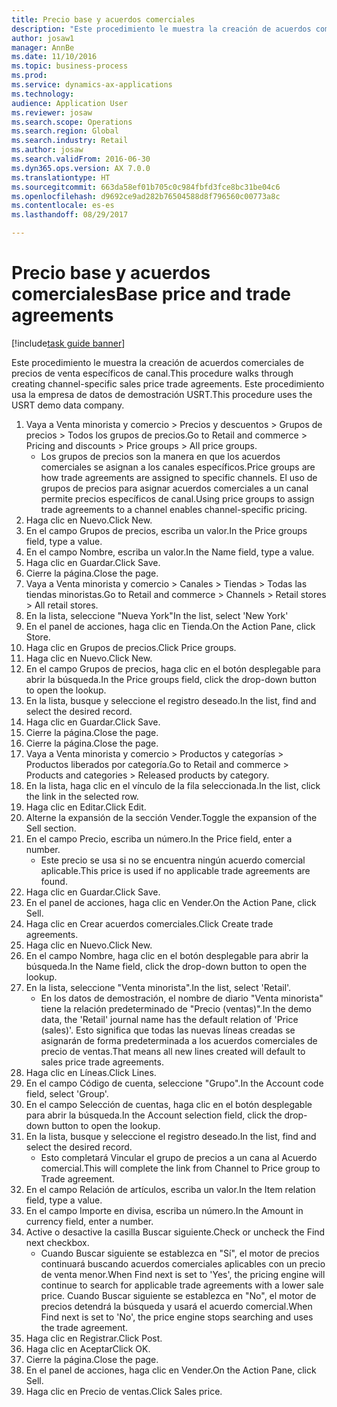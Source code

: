 ```yaml
--- 
title: Precio base y acuerdos comerciales
description: "Este procedimiento le muestra la creación de acuerdos comerciales de precios de venta específicos de canal."
author: josaw1
manager: AnnBe
ms.date: 11/10/2016
ms.topic: business-process
ms.prod: 
ms.service: dynamics-ax-applications
ms.technology: 
audience: Application User
ms.reviewer: josaw
ms.search.scope: Operations
ms.search.region: Global
ms.search.industry: Retail
ms.author: josaw
ms.search.validFrom: 2016-06-30
ms.dyn365.ops.version: AX 7.0.0
ms.translationtype: HT
ms.sourcegitcommit: 663da58ef01b705c0c984fbfd3fce8bc31be04c6
ms.openlocfilehash: d9692ce9ad282b76504588d8f796560c00773a8c
ms.contentlocale: es-es
ms.lasthandoff: 08/29/2017

---
```

# <a name="base-price-and-trade-agreements"></a><span data-ttu-id="691d0-103">Precio base y acuerdos comerciales</span><span class="sxs-lookup"><span data-stu-id="691d0-103">Base price and trade agreements</span></span>

[!include[task guide banner](../includes/task-guide-banner.md)]

<span data-ttu-id="691d0-104">Este procedimiento le muestra la creación de acuerdos comerciales de precios de venta específicos de canal.</span><span class="sxs-lookup"><span data-stu-id="691d0-104">This procedure walks through creating channel-specific sales price trade agreements.</span></span> <span data-ttu-id="691d0-105">Este procedimiento usa la empresa de datos de demostración USRT.</span><span class="sxs-lookup"><span data-stu-id="691d0-105">This procedure uses the USRT demo data company.</span></span>

1. <span data-ttu-id="691d0-106">Vaya a Venta minorista y comercio > Precios y descuentos > Grupos de precios > Todos los grupos de precios.</span><span class="sxs-lookup"><span data-stu-id="691d0-106">Go to Retail and commerce > Pricing and discounts > Price groups > All price groups.</span></span>
    * <span data-ttu-id="691d0-107">Los grupos de precios son la manera en que los acuerdos comerciales se asignan a los canales específicos.</span><span class="sxs-lookup"><span data-stu-id="691d0-107">Price groups are how trade agreements are assigned to specific channels.</span></span> <span data-ttu-id="691d0-108">El uso de grupos de precios para asignar acuerdos comerciales a un canal permite precios específicos de canal.</span><span class="sxs-lookup"><span data-stu-id="691d0-108">Using price groups to assign trade agreements to a channel enables channel-specific pricing.</span></span>  
2. <span data-ttu-id="691d0-109">Haga clic en Nuevo.</span><span class="sxs-lookup"><span data-stu-id="691d0-109">Click New.</span></span>
3. <span data-ttu-id="691d0-110">En el campo Grupos de precios, escriba un valor.</span><span class="sxs-lookup"><span data-stu-id="691d0-110">In the Price groups field, type a value.</span></span>
4. <span data-ttu-id="691d0-111">En el campo Nombre, escriba un valor.</span><span class="sxs-lookup"><span data-stu-id="691d0-111">In the Name field, type a value.</span></span>
5. <span data-ttu-id="691d0-112">Haga clic en Guardar.</span><span class="sxs-lookup"><span data-stu-id="691d0-112">Click Save.</span></span>
6. <span data-ttu-id="691d0-113">Cierre la página.</span><span class="sxs-lookup"><span data-stu-id="691d0-113">Close the page.</span></span>
7. <span data-ttu-id="691d0-114">Vaya a Venta minorista y comercio > Canales > Tiendas > Todas las tiendas minoristas.</span><span class="sxs-lookup"><span data-stu-id="691d0-114">Go to Retail and commerce > Channels > Retail stores > All retail stores.</span></span>
8. <span data-ttu-id="691d0-115">En la lista, seleccione "Nueva York"</span><span class="sxs-lookup"><span data-stu-id="691d0-115">In the list, select 'New York'</span></span>
9. <span data-ttu-id="691d0-116">En el panel de acciones, haga clic en Tienda.</span><span class="sxs-lookup"><span data-stu-id="691d0-116">On the Action Pane, click Store.</span></span>
10. <span data-ttu-id="691d0-117">Haga clic en Grupos de precios.</span><span class="sxs-lookup"><span data-stu-id="691d0-117">Click Price groups.</span></span>
11. <span data-ttu-id="691d0-118">Haga clic en Nuevo.</span><span class="sxs-lookup"><span data-stu-id="691d0-118">Click New.</span></span>
12. <span data-ttu-id="691d0-119">En el campo Grupos de precios, haga clic en el botón desplegable para abrir la búsqueda.</span><span class="sxs-lookup"><span data-stu-id="691d0-119">In the Price groups field, click the drop-down button to open the lookup.</span></span>
13. <span data-ttu-id="691d0-120">En la lista, busque y seleccione el registro deseado.</span><span class="sxs-lookup"><span data-stu-id="691d0-120">In the list, find and select the desired record.</span></span>
14. <span data-ttu-id="691d0-121">Haga clic en Guardar.</span><span class="sxs-lookup"><span data-stu-id="691d0-121">Click Save.</span></span>
15. <span data-ttu-id="691d0-122">Cierre la página.</span><span class="sxs-lookup"><span data-stu-id="691d0-122">Close the page.</span></span>
16. <span data-ttu-id="691d0-123">Cierre la página.</span><span class="sxs-lookup"><span data-stu-id="691d0-123">Close the page.</span></span>
17. <span data-ttu-id="691d0-124">Vaya a Venta minorista y comercio > Productos y categorías > Productos liberados por categoría.</span><span class="sxs-lookup"><span data-stu-id="691d0-124">Go to Retail and commerce > Products and categories > Released products by category.</span></span>
18. <span data-ttu-id="691d0-125">En la lista, haga clic en el vínculo de la fila seleccionada.</span><span class="sxs-lookup"><span data-stu-id="691d0-125">In the list, click the link in the selected row.</span></span>
19. <span data-ttu-id="691d0-126">Haga clic en Editar.</span><span class="sxs-lookup"><span data-stu-id="691d0-126">Click Edit.</span></span>
20. <span data-ttu-id="691d0-127">Alterne la expansión de la sección Vender.</span><span class="sxs-lookup"><span data-stu-id="691d0-127">Toggle the expansion of the Sell section.</span></span>
21. <span data-ttu-id="691d0-128">En el campo Precio, escriba un número.</span><span class="sxs-lookup"><span data-stu-id="691d0-128">In the Price field, enter a number.</span></span>
    * <span data-ttu-id="691d0-129">Este precio se usa si no se encuentra ningún acuerdo comercial aplicable.</span><span class="sxs-lookup"><span data-stu-id="691d0-129">This price is used if no applicable trade agreements are found.</span></span>  
22. <span data-ttu-id="691d0-130">Haga clic en Guardar.</span><span class="sxs-lookup"><span data-stu-id="691d0-130">Click Save.</span></span>
23. <span data-ttu-id="691d0-131">En el panel de acciones, haga clic en Vender.</span><span class="sxs-lookup"><span data-stu-id="691d0-131">On the Action Pane, click Sell.</span></span>
24. <span data-ttu-id="691d0-132">Haga clic en Crear acuerdos comerciales.</span><span class="sxs-lookup"><span data-stu-id="691d0-132">Click Create trade agreements.</span></span>
25. <span data-ttu-id="691d0-133">Haga clic en Nuevo.</span><span class="sxs-lookup"><span data-stu-id="691d0-133">Click New.</span></span>
26. <span data-ttu-id="691d0-134">En el campo Nombre, haga clic en el botón desplegable para abrir la búsqueda.</span><span class="sxs-lookup"><span data-stu-id="691d0-134">In the Name field, click the drop-down button to open the lookup.</span></span>
27. <span data-ttu-id="691d0-135">En la lista, seleccione "Venta minorista".</span><span class="sxs-lookup"><span data-stu-id="691d0-135">In the list, select 'Retail'.</span></span>
    * <span data-ttu-id="691d0-136">En los datos de demostración, el nombre de diario "Venta minorista" tiene la relación predeterminado de "Precio (ventas)".</span><span class="sxs-lookup"><span data-stu-id="691d0-136">In the demo data, the 'Retail' journal name has the default relation of 'Price (sales)'.</span></span> <span data-ttu-id="691d0-137">Esto significa que todas las nuevas líneas creadas se asignarán de forma predeterminada a los acuerdos comerciales de precio de ventas.</span><span class="sxs-lookup"><span data-stu-id="691d0-137">That means all new lines created will default to sales price trade agreements.</span></span>  
28. <span data-ttu-id="691d0-138">Haga clic en Líneas.</span><span class="sxs-lookup"><span data-stu-id="691d0-138">Click Lines.</span></span>
29. <span data-ttu-id="691d0-139">En el campo Código de cuenta, seleccione "Grupo".</span><span class="sxs-lookup"><span data-stu-id="691d0-139">In the Account code field, select 'Group'.</span></span>
30. <span data-ttu-id="691d0-140">En el campo Selección de cuentas, haga clic en el botón desplegable para abrir la búsqueda.</span><span class="sxs-lookup"><span data-stu-id="691d0-140">In the Account selection field, click the drop-down button to open the lookup.</span></span>
31. <span data-ttu-id="691d0-141">En la lista, busque y seleccione el registro deseado.</span><span class="sxs-lookup"><span data-stu-id="691d0-141">In the list, find and select the desired record.</span></span>
    * <span data-ttu-id="691d0-142">Esto completará Vincular el grupo de precios a un cana al Acuerdo comercial.</span><span class="sxs-lookup"><span data-stu-id="691d0-142">This will complete the link from Channel to Price group to Trade agreement.</span></span>  
32. <span data-ttu-id="691d0-143">En el campo Relación de artículos, escriba un valor.</span><span class="sxs-lookup"><span data-stu-id="691d0-143">In the Item relation field, type a value.</span></span>
33. <span data-ttu-id="691d0-144">En el campo Importe en divisa, escriba un número.</span><span class="sxs-lookup"><span data-stu-id="691d0-144">In the Amount in currency field, enter a number.</span></span>
34. <span data-ttu-id="691d0-145">Active o desactive la casilla Buscar siguiente.</span><span class="sxs-lookup"><span data-stu-id="691d0-145">Check or uncheck the Find next checkbox.</span></span>
    * <span data-ttu-id="691d0-146">Cuando Buscar siguiente se establezca en "Sí", el motor de precios continuará buscando acuerdos comerciales aplicables con un precio de venta menor.</span><span class="sxs-lookup"><span data-stu-id="691d0-146">When Find next is set to 'Yes', the pricing engine will continue to search for applicable trade agreements with a lower sale price.</span></span> <span data-ttu-id="691d0-147">Cuando Buscar siguiente se establezca en "No", el motor de precios detendrá la búsqueda y usará el acuerdo comercial.</span><span class="sxs-lookup"><span data-stu-id="691d0-147">When Find next is set to 'No', the price engine stops searching and uses the trade agreement.</span></span>  
35. <span data-ttu-id="691d0-148">Haga clic en Registrar.</span><span class="sxs-lookup"><span data-stu-id="691d0-148">Click Post.</span></span>
36. <span data-ttu-id="691d0-149">Haga clic en Aceptar</span><span class="sxs-lookup"><span data-stu-id="691d0-149">Click OK.</span></span>
37. <span data-ttu-id="691d0-150">Cierre la página.</span><span class="sxs-lookup"><span data-stu-id="691d0-150">Close the page.</span></span>
38. <span data-ttu-id="691d0-151">En el panel de acciones, haga clic en Vender.</span><span class="sxs-lookup"><span data-stu-id="691d0-151">On the Action Pane, click Sell.</span></span>
39. <span data-ttu-id="691d0-152">Haga clic en Precio de ventas.</span><span class="sxs-lookup"><span data-stu-id="691d0-152">Click Sales price.</span></span>


